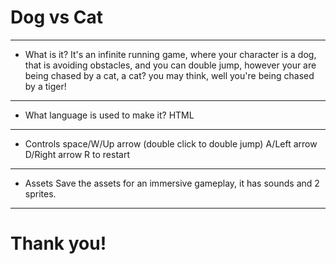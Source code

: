 # Dog vs Cat

---
- What is it?
It's an infinite running game, where your character is a dog, that is avoiding obstacles, and you can double jump, however your are being chased by a cat, a cat? you may think, well you're being chased by a tiger!

---
- What language is used to make it?
HTML

---
- Controls
space/W/Up arrow (double click to double jump)
A/Left arrow
D/Right arrow
R to restart

---
- Assets
Save the assets for an immersive gameplay, it has sounds and 2 sprites.

---
# Thank you!
